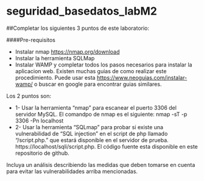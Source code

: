# seguridad_basedatos_labM2

##Completar los siguientes 3 puntos de este laboratorio: 

####Pre-requisitos


- Instalar nmap  https://nmap.org/download
- Instalar la herramienta SQLMap
- Instalar WAMP y completar todos los pasos necesarios para instalar la aplicacion web. Existen muchas guias de como realizar este procedimiento. Puede usar esta https://www.neoguias.com/instalar-wamp/ o buscar en google para encontrar guias similares.



Los 2 puntos son:
- 1-	Usar la herramienta “nmap” para escanear el puerto 3306 del servidor MySQL. El comandpo de nmap es el siguiente: nmap -sT -p 3306 -Pn localhost
- 2-	Usar la herramienta “SQLmap” para probar si existe una vulnerabilidad de “SQL injection” en el script de php llamado “/script.php.” que estará disponible en el servidor de prueba. https://localhost/sqli/script.php.  El código fuente esta disponible en este repositorio de github.



Incluya un análisis describiendo las medidas que deben tomarse en cuenta para evitar las vulnerabilidades arriba mencionadas.
